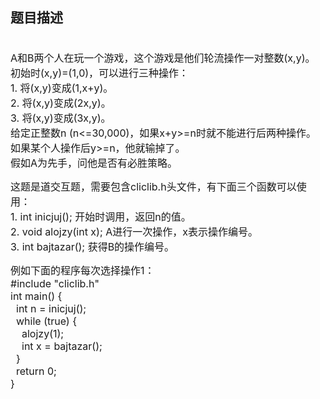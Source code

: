 ## 题目描述

<p><span style="font-size: medium"><br> A和B两个人在玩一个游戏，这个游戏是他们轮流操作一对整数(x,y)。<br> 初始时(x,y)=(1,0)，可以进行三种操作：<br> 1. 将(x,y)变成(1,x+y)。<br> 2. 将(x,y)变成(2x,y)。<br> 3. 将(x,y)变成(3x,y)。<br> 给定正整数n (n<=30,000)，如果x+y>=n时就不能进行后两种操作。<br> 如果某个人操作后y>=n，他就输掉了。<br> 假如A为先手，问他是否有必胜策略。</span></p> 
<p><span style="font-size: medium">这题是道交互题，需要包含cliclib.h头文件，有下面三个函数可以使用：<br> 1. int inicjuj(); 开始时调用，返回n的值。<br> 2. void alojzy(int x); A进行一次操作，x表示操作编号。<br> 3. int bajtazar(); 获得B的操作编号。</span></p> 
<p><span style="font-size: medium">例如下面的程序每次选择操作1：<br> #include "cliclib.h"<br> int main() {<br>   int n = inicjuj();<br>   while (true) {<br>     alojzy(1);<br>     int x = bajtazar();<br>   }<br>   return 0;<br> }<br> </span></p>

```input1

```
```output1

```

